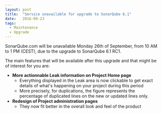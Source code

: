 ```yaml
---
layout: post
title:  "Service unavailable for upgrade to SonarQube 6.1"
date:   2016-09-23
tags:
  - Maintenance
  - Upgrade
---
```


SonarQube.com will be unavailable Monday 26th of September, from 10 AM to 1 PM (CEST), due to the upgrade
to SonarQube 6.1 RC1.

The main features that will be available after this upgrade and that might be of
interest for you are:

- **More actionnable Leak information on Project Home page**
  - Everything displayed in the Leak area is now clickable to get exact details of what's happening on your project during this period
  - More precisely, for duplications, the figure represents the percentage of duplicated lines on the new or updated lines only.
- **Redesign of Project administration pages**
  - They now fit better in the overall look and feel of the product
